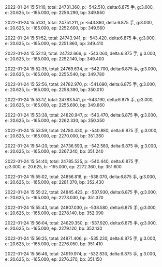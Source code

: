 2022-01-24 15:51:10, total: 24731.360, p: -542.510, delta:6.875 手, g:3.000, e: 20.625, b: -165.000, ep: 2256.290, bp: 349.850

2022-01-24 15:51:31, total: 24751.211, p: -543.880, delta:6.875 手, g:3.000, e: 20.625, b: -165.000, ep: 2252.600, bp: 349.560

2022-01-24 15:51:52, total: 24743.941, p: -543.420, delta:6.875 手, g:3.000, e: 20.625, b: -165.000, ep: 2251.860, bp: 349.410

2022-01-24 15:52:13, total: 24732.666, p: -543.060, delta:6.875 手, g:3.000, e: 20.625, b: -165.000, ep: 2252.140, bp: 349.400

2022-01-24 15:52:35, total: 24769.634, p: -542.700, delta:6.875 手, g:3.000, e: 20.625, b: -165.000, ep: 2255.540, bp: 349.780

2022-01-24 15:52:56, total: 24782.970, p: -541.690, delta:6.875 手, g:3.000, e: 20.625, b: -165.000, ep: 2258.390, bp: 350.010

2022-01-24 15:53:17, total: 24783.541, p: -543.190, delta:6.875 手, g:3.000, e: 20.625, b: -165.000, ep: 2255.690, bp: 349.860

2022-01-24 15:53:38, total: 24820.947, p: -540.470, delta:6.875 手, g:3.000, e: 20.625, b: -165.000, ep: 2262.330, bp: 350.350

2022-01-24 15:53:59, total: 24780.430, p: -540.880, delta:6.875 手, g:3.000, e: 20.625, b: -165.000, ep: 2270.000, bp: 351.360

2022-01-24 15:54:20, total: 24736.593, p: -542.580, delta:6.875 手, g:3.000, e: 20.625, b: -165.000, ep: 2267.340, bp: 351.240

2022-01-24 15:54:40, total: 24785.525, p: -540.440, delta:6.875 手, g:3.000, e: 20.625, b: -165.000, ep: 2272.360, bp: 351.600

2022-01-24 15:55:02, total: 24856.818, p: -538.070, delta:6.875 手, g:3.000, e: 20.625, b: -165.000, ep: 2281.370, bp: 352.430

2022-01-24 15:55:22, total: 24845.423, p: -537.930, delta:6.875 手, g:3.000, e: 20.625, b: -165.000, ep: 2273.030, bp: 351.370

2022-01-24 15:55:43, total: 24807.030, p: -538.580, delta:6.875 手, g:3.000, e: 20.625, b: -165.000, ep: 2278.140, bp: 352.090

2022-01-24 15:56:04, total: 24829.350, p: -537.920, delta:6.875 手, g:3.000, e: 20.625, b: -165.000, ep: 2279.120, bp: 352.130

2022-01-24 15:56:25, total: 24871.406, p: -535.230, delta:6.875 手, g:3.000, e: 20.625, b: -165.000, ep: 2276.050, bp: 351.410

2022-01-24 15:56:46, total: 24919.974, p: -532.830, delta:6.875 手, g:3.000, e: 20.625, b: -165.000, ep: 2276.370, bp: 351.150